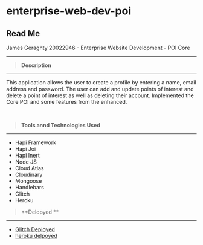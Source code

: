 # enterprise-web-dev-poi



## Read Me
James Geraghty 20022946 - Enterprise Website Development - POI Core

---

> **Description**
---
This application allows the user to create a profile by entering a name, email address and password. The user can add and update points of interest and delete a point of interest as well as deleting their account.
Implemented the Core POI and some features from the enhanced.


<p>&nbsp;</p>

>**Tools annd Technologies Used**
---
- Hapi Framework
- Hapi Joi
- Hapi Inert
- Node JS
- Cloud Atlas
- Cloudinary
- Mongoose
- Handlebars
- Glitch
- Heroku


>**Delopyed **
---
- [Glitch Deployed](https://fan-adorable-flannel.glitch.me/)
- [heroku delpoyed](https://gentle-peak-56392.herokuapp.com/)


<p>&nbsp;</p>
